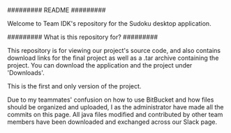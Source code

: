 ######### README #########

Welcome to Team IDK's repository for the Sudoku desktop application.

######### What is this repository for? #########

This repository is for viewing our project's source code, and also contains download links for the final project as well as a .tar archive containing the project. You can download the application and the project under 'Downloads'. 

This is the first and only version of the project.

Due to my teammates' confusion on how to use BitBucket and how files should be organized and uploaded, I as the administrator have made all the commits on this page. All java files modified and contributed by other team members have been downloaded and exchanged across our Slack page.